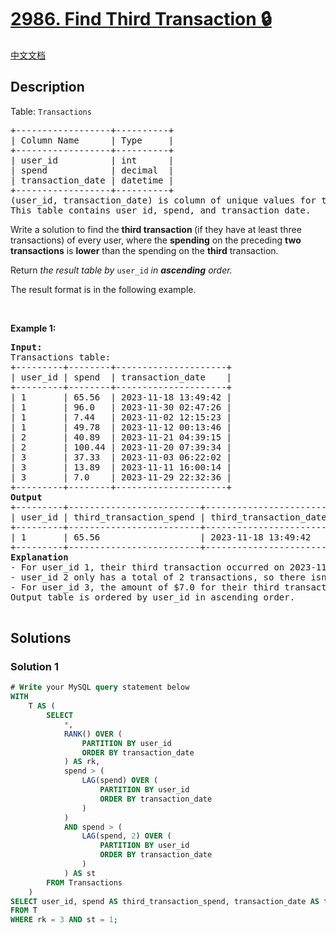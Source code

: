 # [2986. Find Third Transaction 🔒](https://leetcode.com/problems/find-third-transaction)

[中文文档](/solution/2900-2999/2986.Find%20Third%20Transaction/README.md)

<!-- tags:Database -->

## Description

<p>Table: <code>Transactions</code></p>

<pre>
+------------------+----------+
| Column Name      | Type     |
+------------------+----------+
| user_id          | int      |
| spend            | decimal  |
| transaction_date | datetime |
+------------------+----------+
(user_id, transaction_date) is column of unique values for this table.
This table contains user_id, spend, and transaction_date.
</pre>

<p>Write a solution to find the <strong>third transaction </strong>(if they have at least three transactions) of every user, where the <strong>spending</strong> on the preceding <strong>two transactions</strong> is <strong>lower</strong> than the spending on the <strong>third</strong> transaction.</p>

<p>Return <em>the result table by </em><code>user_id</code><em> in <strong>ascending</strong> order</em><em>.</em></p>

<p>The result format is in the following example.</p>

<p>&nbsp;</p>
<p><strong class="example">Example 1:</strong></p>

<pre>
<strong>Input:</strong> 
Transactions table:
+---------+--------+---------------------+
| user_id | spend  | transaction_date    | 
+---------+--------+---------------------+
| 1       | 65.56  | 2023-11-18 13:49:42 | 
| 1       | 96.0   | 2023-11-30 02:47:26 |     
| 1       | 7.44   | 2023-11-02 12:15:23 | 
| 1       | 49.78  | 2023-11-12 00:13:46 | 
| 2       | 40.89  | 2023-11-21 04:39:15 |  
| 2       | 100.44 | 2023-11-20 07:39:34 | 
| 3       | 37.33  | 2023-11-03 06:22:02 | 
| 3       | 13.89  | 2023-11-11 16:00:14 | 
| 3       | 7.0    | 2023-11-29 22:32:36 | 
+---------+--------+---------------------+
<strong>Output</strong>
+---------+-------------------------+------------------------+
| user_id | third_transaction_spend | third_transaction_date | 
+---------+-------------------------+------------------------+
| 1       | 65.56                   | 2023-11-18 13:49:42    |  
+---------+-------------------------+------------------------+
<strong>Explanation</strong>
- For user_id 1, their third transaction occurred on 2023-11-18 at 13:49:42 with an amount of $65.56, surpassing the expenditures of the previous two transactions which were $7.44 on 2023-11-02 at 12:15:23 and $49.78 on 2023-11-12 at 00:13:46. Thus, this third transaction will be included in the output table.
- user_id 2 only has a total of 2 transactions, so there isn&#39;t a third transaction to consider.
- For user_id 3, the amount of $7.0 for their third transaction is less than that of the preceding two transactions, so it won&#39;t be included.
Output table is ordered by user_id in ascending order.

</pre>

## Solutions

### Solution 1

<!-- tabs:start -->

```sql
# Write your MySQL query statement below
WITH
    T AS (
        SELECT
            *,
            RANK() OVER (
                PARTITION BY user_id
                ORDER BY transaction_date
            ) AS rk,
            spend > (
                LAG(spend) OVER (
                    PARTITION BY user_id
                    ORDER BY transaction_date
                )
            )
            AND spend > (
                LAG(spend, 2) OVER (
                    PARTITION BY user_id
                    ORDER BY transaction_date
                )
            ) AS st
        FROM Transactions
    )
SELECT user_id, spend AS third_transaction_spend, transaction_date AS third_transaction_date
FROM T
WHERE rk = 3 AND st = 1;
```

<!-- tabs:end -->

<!-- end -->
